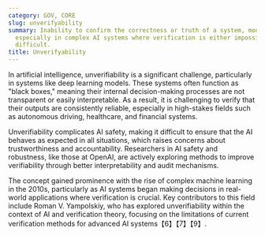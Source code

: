 ```yaml
---
category: GOV, CORE
slug: unverifyability
summary: Inability to confirm the correctness or truth of a system, model, or process,
  especially in complex AI systems where verification is either impossible or highly
  difficult.
title: Unverifyability
---
```


In artificial intelligence, unverifiability is a significant challenge, particularly in systems like deep learning models. These systems often function as "black boxes," meaning their internal decision-making processes are not transparent or easily interpretable. As a result, it is challenging to verify that their outputs are consistently reliable, especially in high-stakes fields such as autonomous driving, healthcare, and financial systems.

Unverifiability complicates AI safety, making it difficult to ensure that the AI behaves as expected in all situations, which raises concerns about trustworthiness and accountability. Researchers in AI safety and robustness, like those at OpenAI, are actively exploring methods to improve verifiability through better interpretability and audit mechanisms.

The concept gained prominence with the rise of complex machine learning in the 2010s, particularly as AI systems began making decisions in real-world applications where verification is crucial. Key contributors to this field include Roman V. Yampolskiy, who has explored unverifiability within the context of AI and verification theory, focusing on the limitations of current verification methods for advanced AI systems【6】【7】【9】.